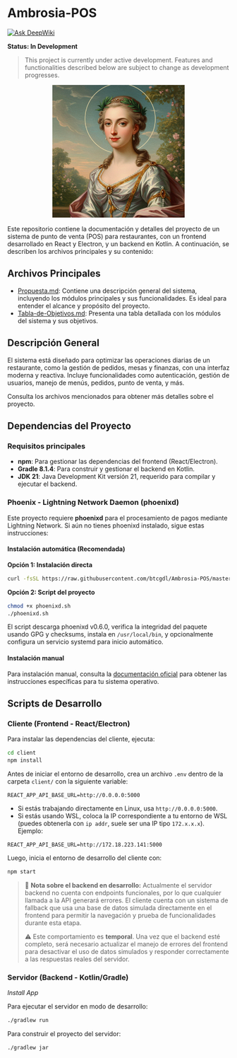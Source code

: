 # Ambrosia-POS
[![Ask DeepWiki](https://deepwiki.com/badge.svg)](https://deepwiki.com/JordyPirata/Ambrosia-POS)

**Status: In Development**

> This project is currently under active development. Features and functionalities described below are subject to change as development progresses.

<p align="center">
  <img src="imgs/Ambrosia.png" alt="Ambrosia Logo" width="300"/>
</p>

Este repositorio contiene la documentación y detalles del proyecto de un sistema de punto de venta (POS) para restaurantes, con un frontend desarrollado en React y Electron, y un backend en Kotlin. A continuación, se describen los archivos principales y su contenido:

## Archivos Principales

- [Propuesta.md](Propuesta.md): Contiene una descripción general del sistema, incluyendo los módulos principales y sus funcionalidades. Es ideal para entender el alcance y propósito del proyecto.
- [Tabla-de-Objetivos.md](Tabla-de-Objetivos.md): Presenta una tabla detallada con los módulos del sistema y sus objetivos.

## Descripción General

El sistema está diseñado para optimizar las operaciones diarias de un restaurante, como la gestión de pedidos, mesas y finanzas, con una interfaz moderna y reactiva. Incluye funcionalidades como autenticación, gestión de usuarios, manejo de menús, pedidos, punto de venta, y más.

Consulta los archivos mencionados para obtener más detalles sobre el proyecto.

## Dependencias del Proyecto

### Requisitos principales

- **npm**: Para gestionar las dependencias del frontend (React/Electron).
- **Gradle 8.1.4**: Para construir y gestionar el backend en Kotlin.
- **JDK 21**: Java Development Kit versión 21, requerido para compilar y ejecutar el backend.

### Phoenix - Lightning Network Daemon (phoenixd)

Este proyecto requiere **phoenixd** para el procesamiento de pagos mediante Lightning Network. Si aún no tienes phoenixd instalado, sigue estas instrucciones:

#### Instalación automática (Recomendada)

**Opción 1: Instalación directa**
```bash
curl -fsSL https://raw.githubusercontent.com/btcgdl/Ambrosia-POS/master/scripts/phoenixd.sh | bash -s -- --yes
```

**Opción 2: Script del proyecto**
```bash
chmod +x phoenixd.sh
./phoenixd.sh
```

El script descarga phoenixd v0.6.0, verifica la integridad del paquete usando GPG y checksums, instala en `/usr/local/bin`, y opcionalmente configura un servicio systemd para inicio automático.

#### Instalación manual

Para instalación manual, consulta la [documentación oficial](https://phoenix.acinq.co/server) para obtener las instrucciones específicas para tu sistema operativo.

## Scripts de Desarrollo

### Cliente (Frontend - React/Electron)

Para instalar las dependencias del cliente, ejecuta:

```sh
cd client
npm install
```

Antes de iniciar el entorno de desarrollo, crea un archivo `.env` dentro de la carpeta `client/` con la siguiente variable:

```
REACT_APP_API_BASE_URL=http://0.0.0.0:5000
```

- Si estás trabajando directamente en Linux, usa `http://0.0.0.0:5000`.
- Si estás usando WSL, coloca la IP correspondiente a tu entorno de WSL (puedes obtenerla con `ip addr`, suele ser una IP tipo `172.x.x.x`). Ejemplo:

```
REACT_APP_API_BASE_URL=http://172.18.223.141:5000
```

Luego, inicia el entorno de desarrollo del cliente con:

```sh
npm start
```

> 🔧 **Nota sobre el backend en desarrollo:** Actualmente el servidor backend no cuenta con endpoints funcionales, por lo que cualquier llamada a la API generará errores. El cliente cuenta con un sistema de fallback que usa una base de datos simulada directamente en el frontend para permitir la navegación y prueba de funcionalidades durante esta etapa.
>
> ⚠️ Este comportamiento es **temporal**. Una vez que el backend esté completo, será necesario actualizar el manejo de errores del frontend para desactivar el uso de datos simulados y responder correctamente a las respuestas reales del servidor.

### Servidor (Backend - Kotlin/Gradle)

*Install App*

Para ejecutar el servidor en modo de desarrollo:

```sh
./gradlew run
```

Para construir el proyecto del servidor:

```sh
./gradlew jar
```
